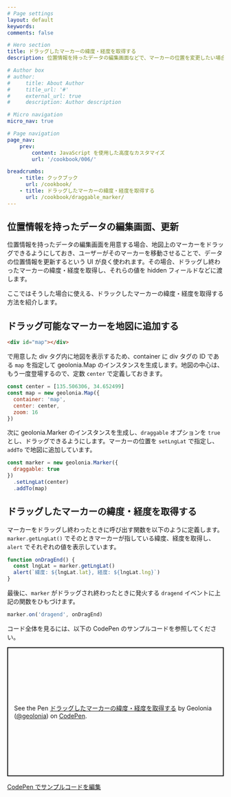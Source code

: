 ```yaml
---
# Page settings
layout: default
keywords:
comments: false

# Hero section
title: ドラッグしたマーカーの緯度・経度を取得する
description: 位置情報を持ったデータの編集画面などで、マーカーの位置を変更したい場合に使える、ドラックしたマーカーの緯度・経度を取得する方法を紹介します。

# Author box
# author:
#     title: About Author
#     title_url: '#'
#     external_url: true
#     description: Author description

# Micro navigation
micro_nav: true

# Page navigation
page_nav:
    prev:
        content: JavaScript を使用した高度なカスタマイズ
        url: '/cookbook/006/'

breadcrumbs:
    - title: クックブック
      url: /cookbook/
    - title: ドラッグしたマーカーの緯度・経度を取得する
      url: /cookbook/draggable_marker/
---
```


## 位置情報を持ったデータの編集画面、更新

位置情報を持ったデータの編集画面を用意する場合、地図上のマーカーをドラッグできるようにしておき、ユーザーがそのマーカーを移動させることで、データの位置情報を更新するという UI が良く使われます。その場合、ドラッグし終わったマーカーの緯度・経度を取得し、それらの値を hidden フィールドなどに渡します。

ここではそうした場合に使える、ドラックしたマーカーの緯度・経度を取得する方法を紹介します。

## ドラッグ可能なマーカーを地図に追加する

```html
<div id="map"></div>
```

で用意した div タグ内に地図を表示するため、container に div タグの ID である `map` を指定して geolonia.Map のインスタンスを生成します。地図の中心は、もう一度登場するので、定数 `center` で定義しておきます。

```javascript
const center = [135.506306, 34.652499]
const map = new geolonia.Map({
  container: 'map',
  center: center,
  zoom: 16
})
```

次に geolonia.Marker のインスタンスを生成し、`draggable` オプションを `true` とし、ドラッグできるようにします。マーカーの位置を `setLngLat` で指定し、`addTo` で地図に追加しています。

```javascript
const marker = new geolonia.Marker({
  draggable: true
})
  .setLngLat(center)
  .addTo(map)
```

## ドラッグしたマーカーの緯度・経度を取得する

マーカーをドラッグし終わったときに呼び出す関数を以下のように定義します。 `marker.getLngLat()` でそのときマーカーが指している緯度、経度を取得し、`alert` でそれぞれの値を表示しています。

```javascript
function onDragEnd() {
  const lngLat = marker.getLngLat()
  alert(`緯度: ${lngLat.lat}, 経度: ${lngLat.lng}`)
}
```

最後に、`marker` がドラッグされ終わったときに発火する `dragend` イベントに上記の関数をひもづけます。

```javascript
marker.on('dragend', onDragEnd)
```

コード全体を見るには、以下の CodePen のサンプルコードを参照してください。

<p class="codepen" data-height="300" data-default-tab="html,result" data-slug-hash="xxzrpNa" data-user="geolonia" style="height: 300px; box-sizing: border-box; display: flex; align-items: center; justify-content: center; border: 2px solid; margin: 1em 0; padding: 1em;">
  <span>See the Pen <a href="https://codepen.io/geolonia/pen/xxzrpNa">
  ドラッグしたマーカーの緯度・経度を取得する</a> by Geolonia (<a href="https://codepen.io/geolonia">@geolonia</a>)
  on <a href="https://codepen.io">CodePen</a>.</span>
</p>
<script async src="https://cpwebassets.codepen.io/assets/embed/ei.js"></script>

<a class="codepen" href="https://codepen.io/geolonia/pen/xxzrpNa" target="codepen"><i class="icon icon--codepen"></i> CodePen でサンプルコードを編集</a>
